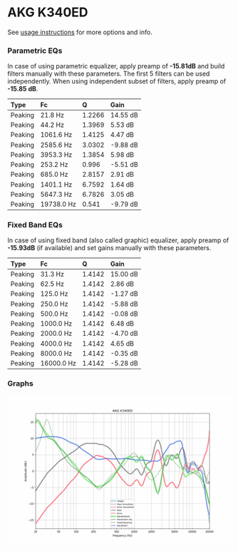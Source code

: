 # AKG K340ED
See [usage instructions](https://github.com/jaakkopasanen/AutoEq#usage) for more options and info.

### Parametric EQs
In case of using parametric equalizer, apply preamp of **-15.81dB** and build filters manually
with these parameters. The first 5 filters can be used independently.
When using independent subset of filters, apply preamp of **-15.85 dB**.

| Type    | Fc         |      Q | Gain     |
|:--------|:-----------|:-------|:---------|
| Peaking | 21.8 Hz    | 1.2266 | 14.55 dB |
| Peaking | 44.2 Hz    | 1.3969 | 5.53 dB  |
| Peaking | 1061.6 Hz  | 1.4125 | 4.47 dB  |
| Peaking | 2585.6 Hz  | 3.0302 | -9.88 dB |
| Peaking | 3953.3 Hz  | 1.3854 | 5.98 dB  |
| Peaking | 253.2 Hz   | 0.996  | -5.51 dB |
| Peaking | 685.0 Hz   | 2.8157 | 2.91 dB  |
| Peaking | 1401.1 Hz  | 6.7592 | 1.64 dB  |
| Peaking | 5647.3 Hz  | 6.7826 | 3.05 dB  |
| Peaking | 19738.0 Hz | 0.541  | -9.79 dB |

### Fixed Band EQs
In case of using fixed band (also called graphic) equalizer, apply preamp of **-15.93dB**
(if available) and set gains manually with these parameters.

| Type    | Fc         |      Q | Gain     |
|:--------|:-----------|:-------|:---------|
| Peaking | 31.3 Hz    | 1.4142 | 15.00 dB |
| Peaking | 62.5 Hz    | 1.4142 | 2.86 dB  |
| Peaking | 125.0 Hz   | 1.4142 | -1.27 dB |
| Peaking | 250.0 Hz   | 1.4142 | -5.88 dB |
| Peaking | 500.0 Hz   | 1.4142 | -0.08 dB |
| Peaking | 1000.0 Hz  | 1.4142 | 6.48 dB  |
| Peaking | 2000.0 Hz  | 1.4142 | -4.70 dB |
| Peaking | 4000.0 Hz  | 1.4142 | 4.65 dB  |
| Peaking | 8000.0 Hz  | 1.4142 | -0.35 dB |
| Peaking | 16000.0 Hz | 1.4142 | -5.28 dB |

### Graphs
![](./AKG%20K340ED.png)